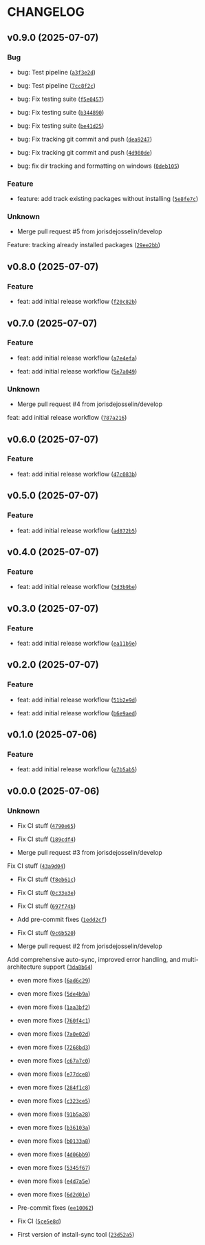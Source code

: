 # CHANGELOG



## v0.9.0 (2025-07-07)

### Bug

* bug: Test pipeline ([`a3f3e2d`](https://github.com/jorisdejosselin/install-sync/commit/a3f3e2ddb81749fc1eca444b694dabcc0e42418c))

* bug: Test pipeline ([`7cc8f2c`](https://github.com/jorisdejosselin/install-sync/commit/7cc8f2cca3b1b108da2828a777d56ab94f7765d0))

* bug: Fix testing suite ([`f5e0457`](https://github.com/jorisdejosselin/install-sync/commit/f5e0457ee56ab73307459e1a4f395bb9ad17dcaa))

* bug: Fix testing suite ([`b344890`](https://github.com/jorisdejosselin/install-sync/commit/b3448902f9dd2f17218079f67f2b22b164a4aa32))

* bug: Fix testing suite ([`be41d25`](https://github.com/jorisdejosselin/install-sync/commit/be41d25ca84b1052b01ba73e02a1ef3127d171ad))

* bug: Fix tracking git commit and push ([`dea9247`](https://github.com/jorisdejosselin/install-sync/commit/dea924737647ff650164c49d70c55d17506b5fae))

* bug: Fix tracking git commit and push ([`4d980de`](https://github.com/jorisdejosselin/install-sync/commit/4d980de0842e0b24c291c88171826ab4928cb7e0))

* bug: fix dir tracking and formatting on windows ([`0deb105`](https://github.com/jorisdejosselin/install-sync/commit/0deb105672a3f7571366df99fcc24afcb5301f46))

### Feature

* feature: add track existing packages without installing ([`5e8fe7c`](https://github.com/jorisdejosselin/install-sync/commit/5e8fe7c96913124ec6a3bca84cc49712bf578ad1))

### Unknown

* Merge pull request #5 from jorisdejosselin/develop

Feature: tracking already installed packages ([`29ee2bb`](https://github.com/jorisdejosselin/install-sync/commit/29ee2bb6bacdfee7781784e3454d5b8e68e1f9f7))


## v0.8.0 (2025-07-07)

### Feature

* feat: add initial release workflow ([`f20c82b`](https://github.com/jorisdejosselin/install-sync/commit/f20c82be0ec2c9a48febf40453f7aeaa015afdbe))


## v0.7.0 (2025-07-07)

### Feature

* feat: add initial release workflow ([`a7e4efa`](https://github.com/jorisdejosselin/install-sync/commit/a7e4efae9885b3a89bcdd134ee8a62f9e1804143))

* feat: add initial release workflow ([`5e7a049`](https://github.com/jorisdejosselin/install-sync/commit/5e7a04966848c4b2d850ca76cf3d76a97d8ba596))

### Unknown

* Merge pull request #4 from jorisdejosselin/develop

feat: add initial release workflow ([`787a216`](https://github.com/jorisdejosselin/install-sync/commit/787a216599521a8c8940b0b4ffb410e5d6562d94))


## v0.6.0 (2025-07-07)

### Feature

* feat: add initial release workflow ([`47c083b`](https://github.com/jorisdejosselin/install-sync/commit/47c083bb9fb4c4334e028293aea65b423b0f04d8))


## v0.5.0 (2025-07-07)

### Feature

* feat: add initial release workflow ([`ad872b5`](https://github.com/jorisdejosselin/install-sync/commit/ad872b5768705bde13c5ea38a21ebf7c49a9f9b4))


## v0.4.0 (2025-07-07)

### Feature

* feat: add initial release workflow ([`3d3b9be`](https://github.com/jorisdejosselin/install-sync/commit/3d3b9be56b1d064680c608c8b191aaa9acd8601a))


## v0.3.0 (2025-07-07)

### Feature

* feat: add initial release workflow ([`ea11b9e`](https://github.com/jorisdejosselin/install-sync/commit/ea11b9e209a234418e61ba4b143191614394de9b))


## v0.2.0 (2025-07-07)

### Feature

* feat: add initial release workflow ([`51b2e9d`](https://github.com/jorisdejosselin/install-sync/commit/51b2e9d545eb47953f50278b75d7d81978d21694))

* feat: add initial release workflow ([`b6e9aed`](https://github.com/jorisdejosselin/install-sync/commit/b6e9aedd2d7002ec31fbe9b4522fdd55bea1be67))


## v0.1.0 (2025-07-06)

### Feature

* feat: add initial release workflow ([`e7b5ab5`](https://github.com/jorisdejosselin/install-sync/commit/e7b5ab5bfc8205d59a7c5d8d1d5922abe4d6a3eb))


## v0.0.0 (2025-07-06)

### Unknown

* Fix CI stuff ([`4790e65`](https://github.com/jorisdejosselin/install-sync/commit/4790e65b89010b0783d619beee2025b07eb756f7))

* Fix CI stuff ([`189cdf4`](https://github.com/jorisdejosselin/install-sync/commit/189cdf447178b661ae438e8168c33912c8aeadca))

* Merge pull request #3 from jorisdejosselin/develop

Fix CI stuff ([`43a9d04`](https://github.com/jorisdejosselin/install-sync/commit/43a9d048305491be00e077039180e60c6892a929))

* Fix CI stuff ([`f8eb61c`](https://github.com/jorisdejosselin/install-sync/commit/f8eb61cfdf4e9b7400d2feaed0e0f0b13f0cc141))

* Fix CI stuff ([`0c33e3e`](https://github.com/jorisdejosselin/install-sync/commit/0c33e3ed4cd71c02da6da4ef5a8223896f742493))

* Fix CI stuff ([`697f74b`](https://github.com/jorisdejosselin/install-sync/commit/697f74b214794a96595af4936b9c80b0da87ea5d))

* Add pre-commit fixes ([`1edd2cf`](https://github.com/jorisdejosselin/install-sync/commit/1edd2cfcc4991fb1691637cb96774131fc27aaa7))

* Fix CI stuff ([`9c6b520`](https://github.com/jorisdejosselin/install-sync/commit/9c6b520935dca433e24b5b9949a41318250539aa))

* Merge pull request #2 from jorisdejosselin/develop

Add comprehensive auto-sync, improved error handling, and multi-architecture support ([`3da8b64`](https://github.com/jorisdejosselin/install-sync/commit/3da8b646e69b5d9278b7031765ade8c0bd6c85d1))

* even more fixes ([`6ad6c29`](https://github.com/jorisdejosselin/install-sync/commit/6ad6c29f845e747d85f9407bd51a09f77ef7180a))

* even more fixes ([`5de4b9a`](https://github.com/jorisdejosselin/install-sync/commit/5de4b9a636241e9b522ec212a687d4147e7bd4da))

* even more fixes ([`1aa3bf2`](https://github.com/jorisdejosselin/install-sync/commit/1aa3bf289eb35be1d7288d66096eb3fcb4df11b0))

* even more fixes ([`760f4c1`](https://github.com/jorisdejosselin/install-sync/commit/760f4c1353b52e65c64252c3bb3ee74da1203c34))

* even more fixes ([`7a0e02d`](https://github.com/jorisdejosselin/install-sync/commit/7a0e02d5139de01242a329b5969d77b7e1082e7a))

* even more fixes ([`7268bd3`](https://github.com/jorisdejosselin/install-sync/commit/7268bd3647b1949f50f129e8add8f426c017f06d))

* even more fixes ([`c67a7c0`](https://github.com/jorisdejosselin/install-sync/commit/c67a7c01f82e83d38eb925fa642bbffd346c8458))

* even more fixes ([`e77dce8`](https://github.com/jorisdejosselin/install-sync/commit/e77dce8fdaf6b7a82c8036761f35dbbd40e7f878))

* even more fixes ([`284f1c8`](https://github.com/jorisdejosselin/install-sync/commit/284f1c8bf6565352c39607d8c425500ac262f9ff))

* even more fixes ([`c323ce5`](https://github.com/jorisdejosselin/install-sync/commit/c323ce50b580c9da33955c0edc3a492a50d25fa0))

* even more fixes ([`91b5a28`](https://github.com/jorisdejosselin/install-sync/commit/91b5a28943ad162e012be69e80456c906a926119))

* even more fixes ([`b36103a`](https://github.com/jorisdejosselin/install-sync/commit/b36103ab89be2a51f930bbac34ec29438b130c22))

* even more fixes ([`b0133a8`](https://github.com/jorisdejosselin/install-sync/commit/b0133a8a7df46331c6520b0029b25f7b59b93598))

* even more fixes ([`4d06bb9`](https://github.com/jorisdejosselin/install-sync/commit/4d06bb97d15501617d36146678a9069681d328a1))

* even more fixes ([`5345f67`](https://github.com/jorisdejosselin/install-sync/commit/5345f67fbb780b73c04eb0edd69f40ad6668afe8))

* even more fixes ([`e4d7a5e`](https://github.com/jorisdejosselin/install-sync/commit/e4d7a5e41e0e6f1151be28ae0e6b3b9f5583e9ec))

* even more fixes ([`6d2d01e`](https://github.com/jorisdejosselin/install-sync/commit/6d2d01ecd1166c56fd7ce190081ccb98dcb9d2b6))

* Pre-commit fixes ([`ee10062`](https://github.com/jorisdejosselin/install-sync/commit/ee10062883a4b78b16e81adb041276722f2502d1))

* Fix CI ([`5ce5e8d`](https://github.com/jorisdejosselin/install-sync/commit/5ce5e8db1226963b9e49d50cc90bd92db6de000d))

* First version of install-sync tool ([`23d52a5`](https://github.com/jorisdejosselin/install-sync/commit/23d52a5c4575922bb82bab1f50578d974772ab03))
